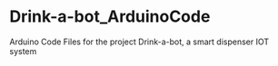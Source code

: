 # Drink-a-bot_ArduinoCode
Arduino Code Files for the project Drink-a-bot, a smart dispenser IOT system
